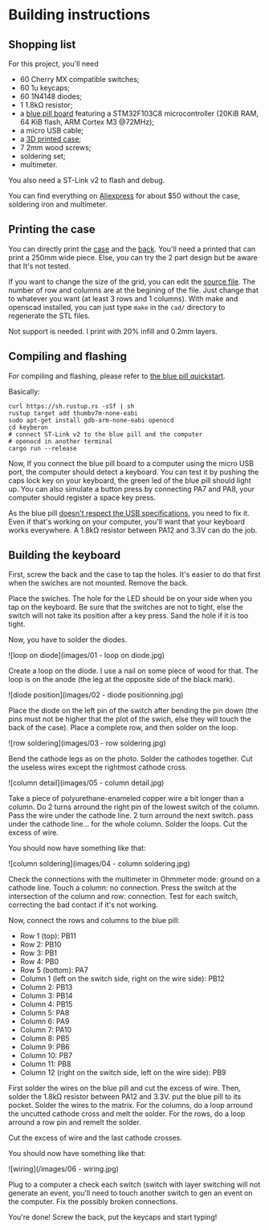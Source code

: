 # Building instructions

## Shopping list

For this project, you'll need
 - 60 Cherry MX compatible switches;
 - 60 1u keycaps;
 - 60 1N4148 diodes;
 - 1 1.8kΩ resistor;
 - a [blue pill board](https://wiki.stm32duino.com/index.php?title=Blue_Pill) featuring a STM32F103C8 microcontroller (20KiB RAM, 64 KiB flash, ARM Cortex M3 @72MHz);
 - a micro USB cable;
 - a [3D printed case](cad/);
 - 7 2mm wood screws;
 - soldering set;
 - multimeter.
 
You also need a ST-Link v2 to flash and debug.
 
You can find everything on [Aliexpress](https://my.aliexpress.com/wishlist/wish_list_product_list.htm?currentGroupId=100000010426396) for about $50 without the case, soldering iron and multimeter.

## Printing the case

You can directly print the [case](cad/case.stl) and the [back](cad/back.stl). You'll need a printed that can print a 250mm wide piece. Else, you can try the 2 part design but be aware that It's not tested.

If you want to change the size of the grid, you can edit the [source file](cad/case.scad). The number of row and columns are at the begining of the file. Just change that to whatever you want (at least 3 rows and 1 columns). With make and openscad installed, you can just type `make` in the `cad/` directory to regenerate the STL files.

Not support is needed. I print with 20% infill and 0.2mm layers.

## Compiling and flashing

For compiling and flashing, please refer to [the blue pill quickstart](https://github.com/TeXitoi/blue-pill-quickstart/blob/master/README.md).

Basically:

```shell
curl https://sh.rustup.rs -sSf | sh
rustup target add thumbv7m-none-eabi
sudo apt-get install gdb-arm-none-eabi openocd
cd keyberon
# connect ST-Link v2 to the blue pill and the computer
# openocd in another terminal
cargo run --release
```

Now, If you connect the blue pill board to a computer using the micro USB port, the computer should detect a keyboard. You can test it by pushing the caps lock key on your keyboard, the green led of the blue pill should light up. You can also simulate a button press by connecting PA7 and PA8, your computer should register a space key press.

As the blue pill [doesn't respect the USB specifications](https://wiki.stm32duino.com/index.php?title=Blue_Pill#Hardware_installation), you need to fix it. Even if that's working on your computer, you'll want that your keyboard works everywhere. A 1.8kΩ resistor between PA12 and 3.3V can do the job.

## Building the keyboard

First, screw the back and the case to tap the holes. It's easier to do that first when the swiches are not mounted. Remove the back.

Place the swiches. The hole for the LED should be on your side when you tap on the keyboard. Be sure that the switches are not to tight, else the switch will not take its position after a key press. Sand the hole if it is too tight.

Now, you have to solder the diodes.

![loop on diode](images/01 - loop on diode.jpg)

Create a loop on the diode. I use a nail on some piece of wood for that. The loop is on the anode (the leg at the opposite side of the black mark).

![diode position](images/02 - diode positionning.jpg)

Place the diode on the left pin of the switch after bending the pin down (the pins must not be higher that the plot of the swich, else they will touch the back of the case). Place a complete row, and then solder on the loop.

![row soldering](images/03 - row soldering.jpg)

Bend the cathode legs as on the photo. Solder the cathodes together. Cut the useless wires except the rightmost cathode cross.

![column detail](images/05 - column detail.jpg)

Take a piece of polyurethane-enameled copper wire a bit longer than a column. Do 2 turns arround the right pin of the lowest switch of the column. Pass the wire under the cathode line. 2 turn arround the next switch. pass under the cathode line... for the whole column. Solder the loops. Cut the excess of wire.

You should now have something like that:

![column soldering](images/04 - column soldering.jpg)

Check the connections with the multimeter in Ohmmeter mode: ground on a cathode line. Touch a column: no connection. Press the switch at the intersection of the column and row: connection. Test for each switch, correcting the bad contact if it's not working.

Now, connect the rows and columns to the blue pill:
 - Row 1 (top): PB11
 - Row 2: PB10
 - Row 3: PB1
 - Row 4: PB0
 - Row 5 (bottom): PA7
 - Column 1 (left on the switch side, right on the wire side): PB12
 - Column 2: PB13
 - Column 3: PB14
 - Column 4: PB15
 - Column 5: PA8
 - Column 6: PA9
 - Column 7: PA10
 - Column 8: PB5
 - Column 9: PB6
 - Column 10: PB7
 - Column 11: PB8
 - Column 12 (right on the switch side, left on the wire side): PB9

First solder the wires on the blue pill and cut the excess of wire. Then, solder the 1.8kΩ resistor between PA12 and 3.3V. put the blue pill to its pocket. Solder the wires to the matrix. For the columns, do a loop arround the uncutted cathode cross and melt the solder. For the rows, do a loop arround a row pin and remelt the solder.

Cut the excess of wire and the last cathode crosses.

You should now have something like that:

![wiring](/images/06 - wiring.jpg)

Plug to a computer a check each switch (switch with layer switching will not generate an event, you'll need to touch another switch to gen an event on the computer. Fix the possibly broken connections.

You're done! Screw the back, put the keycaps and start typing!
